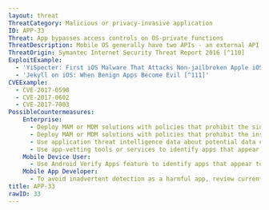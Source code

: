 ```yaml
---
layout: threat
ThreatCategory: Malicious or privacy-invasive application
ID: APP-33
Threat: App bypasses access controls on OS-private functions
ThreatDescription: Mobile OS generally have two APIs - an external API that is available to public developers, and a private API that is restricted to the OS and built-in applications. Access control mechanisms implemented at the OS level may have vulnerabilities that allow 3rd party apps to successfully execute private API functions. Mobile OS app stores have since improved detection of a direct attempt by an app to call a private OS function.
ThreatOrigin: Symantec Internet Security Threat Report 2016 [^110]
ExploitExample:
  - 'YiSpecter: First iOS Malware That Attacks Non-jailbroken Apple iOS Devices by Abusing Private APIs [^43]'
  - 'Jekyll on iOS: When Benign Apps Become Evil [^111]'
CVEExample:
  - CVE-2017-0598
  - CVE-2017-0602
  - CVE-2017-7003
PossibleCountermeasures:
    Enterprise:
      - Deploy MAM or MDM solutions with policies that prohibit the side-loading of apps, which may bypass security checks on the app.
      - Deploy MAM or MDM solutions with policies that prohibit the installation of apps from 3rd party (unofficial) app stores.
      - Use application threat intelligence data about potential data collection risks associated with apps installed on COPE or BYOD devices
      - Use app-vetting tools or services to identify apps that appear to abuse the OS API to gather sensitive data.
    Mobile Device User:
      - Use Android Verify Apps feature to identify apps that appear to abuse the OS API to gather sensitive data.
    Mobile App Developer:
      - To avoid inadvertent detection as a harmful app, review current developer documentation for the supporting OS and always use the recommended API calls to deliver app functionality.
title: APP-33
rawID: 33
---
```

